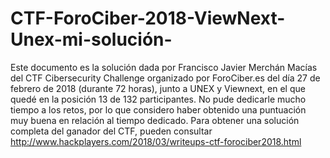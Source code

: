 # CTF-ForoCiber-2018-ViewNext-Unex-mi-solución-

Este documento es la solución dada por Francisco Javier Merchán Macías del CTF Cibersecurity Challenge organizado por ForoCiber.es del día 27 de febrero de 2018 (durante 72 horas), junto a UNEX y Viewnext, en el que quedé en la posición 13 de 132 participantes. No pude dedicarle mucho tiempo a los retos, por lo que considero haber obtenido una puntuación muy buena en relación al tiempo dedicado.
Para obtener una solución completa del ganador del CTF, pueden consultar http://www.hackplayers.com/2018/03/writeups-ctf-forociber2018.html
